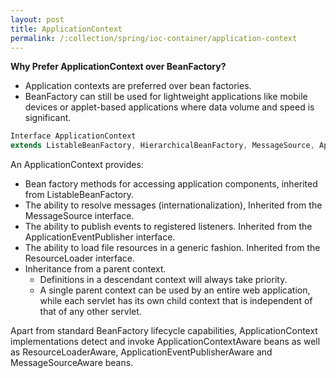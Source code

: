 ```yaml
---
layout: post
title: ApplicationContext
permalink: /:collection/spring/ioc-container/application-context
---
```


**Why Prefer ApplicationContext over BeanFactory?**  
- Application contexts are preferred over bean factories.
- BeanFactory can still be used for lightweight applications like mobile devices or applet-based applications where data volume and speed is significant.

```java
Interface ApplicationContext 
extends ListableBeanFactory, HierarchicalBeanFactory, MessageSource, ApplicationEventPublisher, ResourcePatternResolver.
```

An ApplicationContext provides:
-	Bean factory methods for accessing application components, inherited from ListableBeanFactory.
-	The ability to resolve messages (internationalization), Inherited from the MessageSource  interface.
-	The ability to publish events to registered listeners. Inherited from the ApplicationEventPublisher interface.
-	The ability to load file resources in a generic fashion. Inherited from the ResourceLoader interface.
-	Inheritance from a parent context.
    -	Definitions in a descendant context will always take priority.
    -	A single parent context can be used by an entire web application, while each servlet has its own child context that is independent of that of any other servlet.

Apart from standard BeanFactory lifecycle capabilities, ApplicationContext implementations detect and invoke ApplicationContextAware beans as well as ResourceLoaderAware, ApplicationEventPublisherAware and MessageSourceAware beans.


